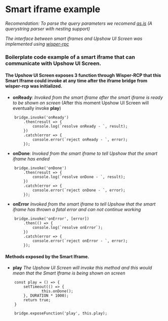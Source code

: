 # Smart iframe example

_Recomendation: To parse the query parameters we recomend [qs.js](https://github.com/ljharb/qs) (A querystring parser with nesting support)_

_The interface between smart iframes and Upshow UI Screen was implemented using [wisper-rpc](https://github.com/wisper-rpc/wisper-js)_

### Boilerplate code example of a smart iframe that can communicate with Upshow UI Screen. 

#### The Upshow UI Screen exposes 3 function through Wisper-RCP that this Smart Iframe could invoke at any time after the iframe bridge from wisper-rcp was initialized.


* __onReady__: _Invoked from the smart iframe after the smart iframe is ready to be shown on screen_ (After this moment Upshow UI Screen will eventually invoke __play__)

```
    bridge.invoke('onReady')
        .then(result => {
            console.log(`resolve onReady - `, result);
        })
        .catch(error => {
            console.error(`reject onReady - `, error);
        });
```

 * __onDone__: _Invoked from the smart iframe to tell Upshow that the smart iframe has ended_

```
    bridge.invoke('onDone')
        .then(result => {
            console.log(`resolve onDone - `, result);
        })
        .catch(error => {
            console.error(`reject onDone - `, error);
        });
```
* __onError__ _Invoked from the smart iframe to tell Upshow that the smart iframe has thrown a fatal error and can not continue working_ 

```
    bridge.invoke('onError', [error])
        .then(() => {
            console.log(`resolve onError`);
        })
        .catch(error => {
            console.error(`reject onError - `, error);
        });
```


#### Methods exposed by the Smart Iframe.

* __play__ _The Upshow UI Screen will invoke this method and this would mean that the Smart Iframe is being shown on screen_ 

```
    const play = () => {
        setTimeout(() => {
                this.onDone();
        }, DURATION * 1000);
        return true;
    }

    bridge.exposeFunction('play', this.play);

```